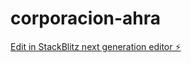 # corporacion-ahra

[Edit in StackBlitz next generation editor ⚡️](https://stackblitz.com/~/github.com/iCONIC0/corporacion-ahra)